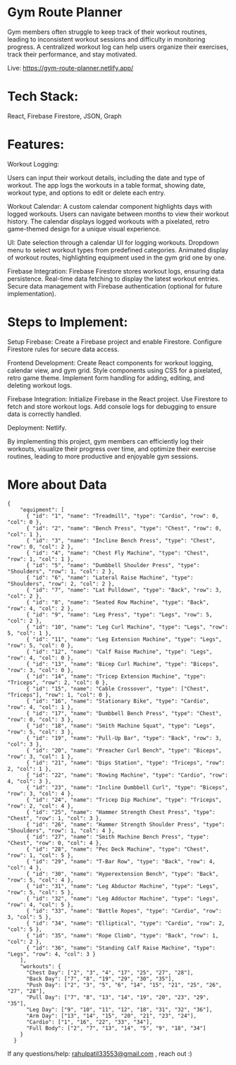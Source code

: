 # Gym Route Planner
Gym members often struggle to keep track of their workout routines, leading to inconsistent workout sessions and difficulty in monitoring progress. A centralized workout log can help users organize their exercises, track their performance, and stay motivated.

Live: https://gym-route-planner.netlify.app/

# Tech Stack:

React, Firebase Firestore, JSON, Graph

# Features:

Workout Logging:

Users can input their workout details, including the date and type of workout.
The app logs the workouts in a table format, showing date, workout type, and options to edit or delete each entry.

Workout Calendar:
A custom calendar component highlights days with logged workouts.
Users can navigate between months to view their workout history.
The calendar displays logged workouts with a pixelated, retro game-themed design for a unique visual experience.

UI:
Date selection through a calendar UI for logging workouts.
Dropdown menu to select workout types from predefined categories.
Animated display of workout routes, highlighting equipment used in the gym grid one by one.

Firebase Integration:
Firebase Firestore stores workout logs, ensuring data persistence.
Real-time data fetching to display the latest workout entries.
Secure data management with Firebase authentication (optional for future implementation).

# Steps to Implement:

Setup Firebase:
Create a Firebase project and enable Firestore.
Configure Firestore rules for secure data access.

Frontend Development:
Create React components for workout logging, calendar view, and gym grid.
Style components using CSS for a pixelated, retro game theme.
Implement form handling for adding, editing, and deleting workout logs.

Firebase Integration:
Initialize Firebase in the React project.
Use Firestore to fetch and store workout logs.
Add console logs for debugging to ensure data is correctly handled.

Deployment: Netlify.

By implementing this project, gym members can efficiently log their workouts, visualize their progress over time, and optimize their exercise routines, leading to more productive and enjoyable gym sessions.

# More about Data

```
{
    "equipment": [
      { "id": "1", "name": "Treadmill", "type": "Cardio", "row": 0, "col": 0 },
      { "id": "2", "name": "Bench Press", "type": "Chest", "row": 0, "col": 1 },
      { "id": "3", "name": "Incline Bench Press", "type": "Chest", "row": 0, "col": 2 },
      { "id": "4", "name": "Chest Fly Machine", "type": "Chest", "row": 1, "col": 1 },
      { "id": "5", "name": "Dumbbell Shoulder Press", "type": "Shoulders", "row": 1, "col": 2 },
      { "id": "6", "name": "Lateral Raise Machine", "type": "Shoulders", "row": 2, "col": 2 },
      { "id": "7", "name": "Lat Pulldown", "type": "Back", "row": 3, "col": 2 },
      { "id": "8", "name": "Seated Row Machine", "type": "Back", "row": 4, "col": 2 },
      { "id": "9", "name": "Leg Press", "type": "Legs", "row": 5, "col": 2 },
      { "id": "10", "name": "Leg Curl Machine", "type": "Legs", "row": 5, "col": 1 },
      { "id": "11", "name": "Leg Extension Machine", "type": "Legs", "row": 5, "col": 0 },
      { "id": "12", "name": "Calf Raise Machine", "type": "Legs", "row": 4, "col": 0 },
      { "id": "13", "name": "Bicep Curl Machine", "type": "Biceps", "row": 3, "col": 0 },
      { "id": "14", "name": "Tricep Extension Machine", "type": "Triceps", "row": 2, "col": 0 },
      { "id": "15", "name": "Cable Crossover", "type": ["Chest", "Triceps"], "row": 1, "col": 0 },
      { "id": "16", "name": "Stationary Bike", "type": "Cardio", "row": 4, "col": 1 },
      { "id": "17", "name": "Dumbbell Bench Press", "type": "Chest", "row": 0, "col": 3 },
      { "id": "18", "name": "Smith Machine Squat", "type": "Legs", "row": 5, "col": 3 },
      { "id": "19", "name": "Pull-Up Bar", "type": "Back", "row": 3, "col": 3 },
      { "id": "20", "name": "Preacher Curl Bench", "type": "Biceps", "row": 3, "col": 1 },
      { "id": "21", "name": "Dips Station", "type": "Triceps", "row": 2, "col": 1 },
      { "id": "22", "name": "Rowing Machine", "type": "Cardio", "row": 4, "col": 3 },
      { "id": "23", "name": "Incline Dumbbell Curl", "type": "Biceps", "row": 3, "col": 4 },
      { "id": "24", "name": "Tricep Dip Machine", "type": "Triceps", "row": 2, "col": 4 },
      { "id": "25", "name": "Hammer Strength Chest Press", "type": "Chest", "row": 1, "col": 3 },
      { "id": "26", "name": "Hammer Strength Shoulder Press", "type": "Shoulders", "row": 1, "col": 4 },
      { "id": "27", "name": "Smith Machine Bench Press", "type": "Chest", "row": 0, "col": 4 },
      { "id": "28", "name": "Pec Deck Machine", "type": "Chest", "row": 1, "col": 5 },
      { "id": "29", "name": "T-Bar Row", "type": "Back", "row": 4, "col": 4 },
      { "id": "30", "name": "Hyperextension Bench", "type": "Back", "row": 5, "col": 4 },
      { "id": "31", "name": "Leg Abductor Machine", "type": "Legs", "row": 5, "col": 5 },
      { "id": "32", "name": "Leg Adductor Machine", "type": "Legs", "row": 4, "col": 5 },
      { "id": "33", "name": "Battle Ropes", "type": "Cardio", "row": 3, "col": 5 },
      { "id": "34", "name": "Elliptical", "type": "Cardio", "row": 2, "col": 5 },
      { "id": "35", "name": "Rope Climb", "type": "Back", "row": 1, "col": 2 },
      { "id": "36", "name": "Standing Calf Raise Machine", "type": "Legs", "row": 4, "col": 3 }
    ],
    "workouts": {
      "Chest Day": ["2", "3", "4", "17", "25", "27", "28"],
      "Back Day": ["7", "8", "19", "29", "30", "35"],
      "Push Day": ["2", "3", "5", "6", "14", "15", "21", "25", "26", "27", "28"],
      "Pull Day": ["7", "8", "13", "14", "19", "20", "23", "29", "35"],
      "Leg Day": ["9", "10", "11", "12", "18", "31", "32", "36"],
      "Arm Day": ["13", "14", "15", "20", "21", "23", "24"],
      "Cardio": ["1", "16", "22", "33", "34"],
      "Full Body": ["2", "7", "13", "14", "5", "9", "18", "34"]
    }
  }
  ```

If any questions/help: rahulpatil33553@gmail.com , reach out :)
